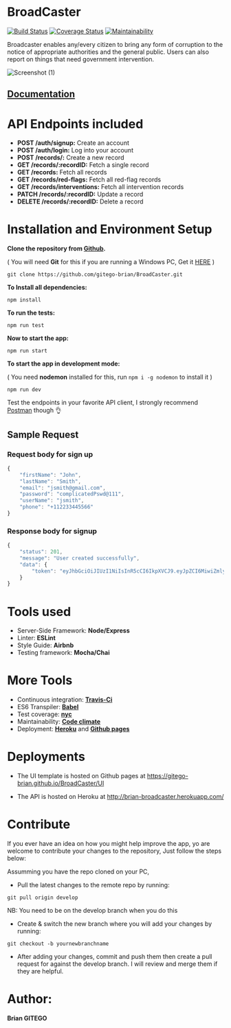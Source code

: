 # BroadCaster

[![Build Status](https://travis-ci.org/gitego-brian/BroadCaster.svg?branch=develop)](https://travis-ci.org/gitego-brian/BroadCaster) [![Coverage Status](https://coveralls.io/repos/github/gitego-brian/BroadCaster/badge.svg)](https://coveralls.io/github/gitego-brian/BroadCaster) [![Maintainability](https://api.codeclimate.com/v1/badges/7a78c9b7624a7bc0fe7c/maintainability)](https://codeclimate.com/github/gitego-brian/BroadCaster/maintainability)

Broadcaster enables any/every citizen to bring any form of corruption to the notice of appropriate authorities and the general public. Users can also report on things that need government intervention.

![Screenshot (1)](https://user-images.githubusercontent.com/53472419/69162345-5cbb1b80-0aa1-11ea-912f-1831b908f0b0.png)

## [Documentation](https://documenter.getpostman.com/view/8741834/SW7Z48w7)

# API Endpoints included

- **POST /auth/signup:** Create an account
- **POST /auth/login:** Log into your account
- **POST /records/:** Create a new record
- **GET /records/:recordID:** Fetch a single record
- **GET /records:** Fetch all records
- **GET /records/red-flags:** Fetch all red-flag records
- **GET /records/interventions:** Fetch all intervention records
- **PATCH /records/:recordID:** Update a record
- **DELETE /records/:recordID:** Delete a record

# Installation and Environment Setup

**Clone the repository from [Github](https://github.com/gitego-brian/BroadCaster).**

( You will need **Git** for this if you are running a Windows PC, Get it [HERE](https://git-scm.com/) )

```
git clone https://github.com/gitego-brian/BroadCaster.git
```

**To Install all dependencies:**

```
npm install
```

**To run the tests:**

```
npm run test
```

**Now to start the app:**

```
npm run start
```

**To start the app in development mode:**

( You need **nodemon** installed for this, run `npm i -g nodemon` to install it )

```
npm run dev
```

Test the endpoints in your favorite API client, I strongly recommend [Postman](https://www.getpostman.com/) though :ok_hand:

## Sample Request

### Request body for sign up

```js
{
    "firstName": "John",
    "lastName": "Smith",
    "email": "jsmith@gmail.com",
    "password": "complicatedPswd@111",
    "userName": "jsmith",
    "phone": "+112233445566"
}
```

### Response body for signup

```js
{
    "status": 201,
    "message": "User created successfully",
    "data": {
        "token": "eyJhbGciOiJIUzI1NiIsInR5cCI6IkpXVCJ9.eyJpZCI6MiwiZmlyc3ROYW1lIjoiQmVuIiwibGFzdE5hbWUiOiJHaXNhIiwiZW1haWwiOiJnaXRlZ29iN0B5YWhvby5jb20iLCJpc0FkbWluIjpmYWxzZSwiaWF0IjoxNTc0MTczOTk1fQ.aEsCstbsBKGiGCGhF5GrShADpbxnTpq6wSBKXLlhIU"
    }
}
```

# Tools used

- Server-Side Framework: **Node/Express**
- Linter: **ESLint**
- Style Guide: **Airbnb**
- Testing framework: **Mocha/Chai**

# More Tools

- Continuous integration: **[Travis-Ci](travis-ci.org)**
- ES6 Transpiler: **[Babel](babeljs.io)**
- Test coverage: **[nyc](https://www.npmjs.com/package/nyc)**
- Maintainability: **[Code climate](https://codeclimate.com)**
- Deployment: **[Heroku](https://www.heroku.com)** and **[Github pages](https://pages.github.com)**

# Deployments

- The UI template is hosted on Github pages at https://gitego-brian.github.io/BroadCaster/UI

- The API is hosted on Heroku at http://brian-broadcaster.herokuapp.com/

# Contribute

If you ever have an idea on how you might help improve the app, yo are welcome to contribute your changes to the repository, Just follow the steps below:

Assumming you have the repo cloned on your PC,

- Pull the latest changes to the remote repo by running:

```
git pull origin develop
```

NB: You need to be on the develop branch when you do this

- Create & switch the new branch where you will add your changes by running:

```
git checkout -b yournewbranchname
```

- After adding your changes, commit and push them then create a pull request for against the develop branch. I will review and merge them if they are helpful.

# Author:

**Brian GITEGO**
